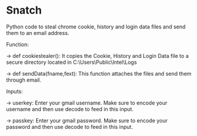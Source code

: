 # Snatch
Python code to steal chrome cookie, history and login data files and send them to an email address. 

Function:

-> def cookiestealer(): It copies the Cookie, History and Login Data file to a secure directory located in C:\Users\Public\Intel\Logs

-> def sendData(fname,fext): This function attaches the files and send them through email.


Inputs:

-> userkey: Enter your gmail username. Make sure to encode your username and then use decode to feed in this input.

-> passkey: Enter your gmail password. Make sure to encode your password and then use decode to feed in this input.

